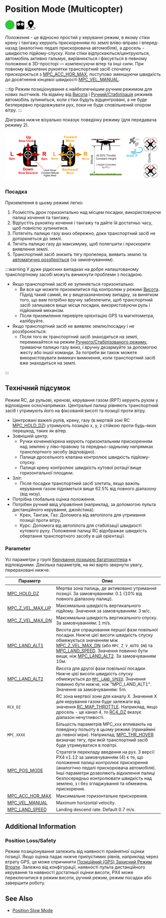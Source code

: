 # Position Mode (Multicopter)

<img src="../../assets/site/difficulty_easy.png" title="Easy to fly" width="30px" />&nbsp;<img src="../../assets/site/remote_control.svg" title="Manual/Remote control required" width="30px" />&nbsp;<img src="../../assets/site/position_fixed.svg" title="Position fix required (e.g. GPS)" width="30px" />

_Положення_ - це відносно простий у керуванні режим, в якому стіки крену і тангажу керують прискоренням по землі вліво-вправо і вперед-назад (аналогічно педалі прискорювача автомобіля), а дросель - швидкістю підйому-спуску. Коли стіки відпускаються/центруються, автомобіль активно гальмує, вирівнюється і фіксується в певному положенні в 3D-просторі — компенсуючи вітер та інші сили. При повному відхиленні рукоятки транспортний засіб спочатку прискорюється з [MPC_ACC_HOR_MAX](#MPC_ACC_HOR_MAX), поступово зменшуючи швидкість до досягнення кінцевої швидкості [MPC_VEL_MANUAL](#MPC_VEL_MANUAL).

:::tip
Режим позиціонування є найбезпечнішим ручним режимом для нових льотчиків. На відміну від [Висота](../flight_modes_mc/altitude.md) і [Ручний/Стабілізація](../flight_modes_mc/manual_stabilized.md) режимів автомобіль зупиниться, коли стіки будуть відцентровані, а не буде безперервно продовжувати рух, поки не буде сповільнений опором вітру.
:::

Діаграма нижче візуально показує поведінку режиму (для передавача режиму 2).

![MC Position Mode](../../assets/flight_modes/position_mc.png)

### Посадка

Приземлення в цьому режимі легко:

1. Розмістіть дрон горизонтально над місцем посадки, використовуючи палиці кочення та тангажу.
1. Відпустіть рукоятку кочення і тангажу та дайте їй достатньо часу, щоб повністю зупинитися.
1. Потягніть палицю газу вниз обережно, доки транспортний засіб не доторкнеться до землі.
1. Тягніть палицю газу до максимуму, щоб полегшити і прискорити виявлення землі.
1. Транспортний засіб знизить тягу пропелера, виявить землю та [автоматично роззброїться](../advanced_config/prearm_arm_disarm.md#auto-disarming) (за замовчуванням).

:::warning
У дуже рідкісних випадках на добре налаштованому транспортному засобі можуть виникнути проблеми з посадкою.

- Якщо транспортний засіб не зупиняється горизонтально:
  - Ви все ще можете приземлитися під контролем у режимі [Висота](../flight_modes_mc/altitude.md). Підхід такий самий, як у вищезазначеному випадку, за винятком того, що вам потрібно вручну забезпечити, щоб транспортний засіб залишався вище місця посадки, використовуючи руль і підйомний механізм.
  - Після приземлення перевірте орієнтацію GPS та магнітометра, калібруйте.
- Якщо транспортний засіб не виявляє землю/посадку і не роззброюється:
  - Після того як транспортний засіб знаходиться на землі, перемикайтеся на режим [Ручного/Стабілізованого режиму](../flight_modes_mc/manual_stabilized.md), тримаючи палицю газу вниз, і вручну дезармуйте за допомогою жесту або іншої команди. За потреби ви також можете використовувати вимикач вимкнення, коли транспортний засіб вже знаходиться на землі.

:::

## Технічний підсумок

Режим RC, де рульові, кренові, керування газом (RPT) керують рухом у відповідних осях/напрямках. Центральні палиці рівняють транспортний засіб і утримують його на фіксованій висоті та позиції проти вітру.

- Центровані важелі рулів, крену, газу (в мертвій зоні RC [MPC_HOLD_DZ](../advanced_config/parameter_reference.md#MPC_HOLD_DZ)) утримують позицію x, y, z стійкою проти будь-яких перешкод, таких як вітер.
- Зовнішній центр:
  - Ручки кочення/крена керують горизонтальним прискоренням над землею у ліво-правому та передньо-задньому напрямках транспортного засобу (відповідно).
  - Палиця дросельного клапана контролює швидкість підйому-спуску.
  - Палиця крену контролює швидкість кутової ротації вище горизонтальної площини.
- Зліт:
  - Після посадки транспортний засіб злетить, якщо важіль керування газом підніметься вище 62.5% від повного діапазону (від низу).
- Потрібна глобальна оцінка положення.
- Потрібен ручний ввід управління (наприклад, за допомогою пульта дистанційного керування, джойстика).
  - Крен, Тангаж, Газ: Допомога від автопілота для утримання позиції проти вітру.
  - Курс: Допомога від автопілота для стабілізації швидкості кутового руху. Положення палиці RC відображає швидкість обертання транспортного засобу в цій орієнтації.

### Parameter

Усі параметри у групі [Керування позицією багатокоптера](../advanced_config/parameter_reference.md#multicopter-position-control) є відповідними. Декілька параметрів, на які варто звернути увагу, перераховані нижче.

| Параметр                                                                                                    | Опис                                                                                                                                                                                                                                                                                                                  |
| ----------------------------------------------------------------------------------------------------------- | --------------------------------------------------------------------------------------------------------------------------------------------------------------------------------------------------------------------------------------------------------------------------------------------------------------------- |
| <a id="MPC_HOLD_DZ"></a>[MPC_HOLD_DZ](../advanced_config/parameter_reference.md#MPC_HOLD_DZ)             | Мертва зона палиць, де активовано утримання позиції. За замовчуванням: 0.1 (10% від повного діапазону палиці).                                                                                                                                                                                                        |
| <a id="MPC_Z_VEL_MAX_UP"></a>[MPC_Z_VEL_MAX_UP](../advanced_config/parameter_reference.md#MPC_Z_VEL_MAX_UP) | Максимальна швидкість вертикального підйому. Значення за замовчуванням: 3 м/с.                                                                                                                                                                                                                                        |
| <a id="MPC_Z_VEL_MAX_DN"></a>[MPC_Z_VEL_MAX_DN](../advanced_config/parameter_reference.md#MPC_Z_VEL_MAX_DN) | Максимальна швидкість вертикального спуску. За замовчуванням: 1 m/s.                                                                                                                                                                                                                                                  |
| <a id="MPC_LAND_ALT1"></a>[MPC_LAND_ALT1](../advanced_config/parameter_reference.md#MPC_LAND_ALT1)         | Висота для спрацювання першої фази повільної посадки. Нижче цієї висоти швидкість спуску обмежується значенням між [MPC_Z_VEL_MAX_DN](#MPC_Z_VEL_MAX_DN) (або `MPC_Z_V_AUTO_DN`) та [MPC_LAND_SPEED](#MPC_LAND_SPEED). Значення повинно бути вище, ніж [MPC_LAND_ALT2](#MPC_LAND_ALT2). За замовчуванням 10м. |
| <a id="MPC_LAND_ALT2"></a>[MPC_LAND_ALT2](../advanced_config/parameter_reference.md#MPC_LAND_ALT2)         | Висота для другої фази повільної посадки. Нижче цієї висоти швидкість спуску обмежується до [`MPC_LAND_SPEED`](#MPC_LAND_SPEED). Значення повинно бути нижче, ніж "MPC_LAND_ALT1". Значення за замовчуванням: 5m.                                                                                                   |
| <a id="RCX_DZ"></a>`RCX_DZ`                                                                           | RC зона мертвої зони для каналу X. Значення X для керування газом буде залежати від значення [RC_MAP_THROTTLE](../advanced_config/parameter_reference.md#RC_MAP_THROTTLE). Наприклад, якщо дросель - це канал 4, то [RC4_DZ](../advanced_config/parameter_reference.md#RC4_DZ) вказує діапазон нечутливості.        |
| <a id="MPC_xxx"></a>`MPC_XXXX`                                                                         | Більшість параметрів MPC_xxx впливають на поведінку польоту в цьому режимі (принаймні до певної міри). Наприклад, [MPC_THR_HOVER](../advanced_config/parameter_reference.md#MPC_THR_HOVER) визначає тягу, при якій транспортний засіб буде утримуватися в повітрі.                                                  |
| <a id="MPC_POS_MODE"></a>[MPC_POS_MODE](../advanced_config/parameter_reference.md#MPC_POS_MODE)           | Стратегія перекладу введення на рух. З версії PX4 v1.12 за замовчуванням (4) є те, що положення палиці контролює прискорення (аналогічно педалі прискорювача автомобіля). Інші параметри дозволяють відхилення палиці безпосередньо контролювати швидкість над землею, з і без згладжування та обмежень прискорення.  |
| <a id="MPC_ACC_HOR_MAX"></a>[MPC_ACC_HOR_MAX](../advanced_config/parameter_reference.md#MPC_ACC_HOR_MAX)     | Максимальне горизонтальне прискорення.                                                                                                                                                                                                                                                                                |
| <a id="MPC_VEL_MANUAL"></a>[MPC_VEL_MANUAL](../advanced_config/parameter_reference.md#MPC_VEL_MANUAL)       | Maximum horizontal velocity.                                                                                                                                                                                                                                                                                          |
| <a id="MPC_LAND_SPEED"></a>[MPC_LAND_SPEED](../advanced_config/parameter_reference.md#MPC_LAND_SPEED)      | Landing descend rate. Default 0.7 m/s.                                                                                                                                                                                                                                                                                |

## Additional Information

### Position Loss/Safety

Режим позиціонування залежить від наявності прийнятної оцінки позиції. Якщо оцінка падає нижче припустимих рівнів, наприклад через втрату GPS, це може спричинити [Позиційний (GPS) Захисний Режим Втрати](../config/safety.md#position-gps-loss-failsafe). Залежно від конфігурації, наявності пульта дистанційного керування та наявності достатньої оцінки висоти, PX4 може переключитися в режим висоти, ручний режим, режим посадки або завершити роботу.

## See Also

- [Position Slow Mode](../flight_modes_mc/position_slow.md)
